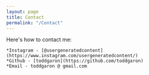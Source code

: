 ```yaml
---
layout: page
title: Contact
permalink: "/Contact"
---
```


Here's how to contact me:

    *Instagram - [@usergeneratedcontent](https://www.instagram.com/usergeneratedcontent/)
    *Github - [toddgaron](https://github.com/toddgaron)
    *Email - toddgaron @ gmail.com
